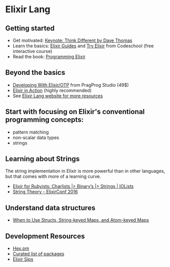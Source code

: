 # Elixir Lang

## Getting started

- Get motivated: [Keynote: Think Different by Dave Thomas](https://www.youtube.com/watch?v=5hDVftaPQwY)
- Learn the basics: [Elixir Guides](http://elixir-lang.org/getting-started/introduction.html) and [Try Elixir](https://www.codeschool.com/courses/try-elixir) from Codeschool (free interactive course)
- Read the book: [Programming Elixir](https://pragprog.com/book/elixir/programming-elixir)

## Beyond the basics

- [Developing With Elixir/OTP](https://pragmaticstudio.com/courses/elixir) from PragProg Studio (49$)
- [Elixir in Action](https://www.manning.com/books/elixir-in-action) (highly recommended)
- See [Elixir Lang website for more resources](http://elixir-lang.org/learning.html)

## Start with focusing on Elixir's conventional programming concepts:

- pattern matching
- non-scalar data types
- strings

## Learning about Strings

The string implementation in Elixir is more powerful than in other languages, but that comes with more of a learning curve.

- [Elixir for Rubyists: Charlists |> Binary’s |> Strings | IOLists](https://medium.com/@harry_dev/elixir-for-rubyists-charlists-binarys-strings-iolists-eeacf38db999#.epqpak41e)
- [String Theory - ElixirConf 2016](https://www.youtube.com/watch?v=zZxBL-lV9uA)

## Understand data structures

- [When to Use Structs, String-keyed Maps, and Atom-keyed Maps](https://engineering.appcues.com/2016/02/02/too-many-dicts.html)

## Development Resources

- [Hex.pm](https://hex.pm/)
- [Curated list of packages](https://github.com/h4cc/awesome-elixir)
- [Elixir Sips](http://elixirsips.com/)
